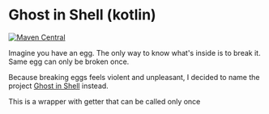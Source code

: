 # Ghost in Shell (kotlin)

[![Maven Central](https://maven-badges.herokuapp.com/maven-central/com.github.alkurop/ghostinshell/badge.svg?style=plastic)](https://maven-badges.herokuapp.com/maven-central/com.github.alkurop/ghostinshell)

Imagine you have an egg.
The only way to know what's inside is to break it.
Same egg can only be broken once.


Because breaking eggs feels violent and  unpleasant, I decided to name the project [Ghost in Shell](https://en.m.wikipedia.org/wiki/Ghost_in_the_Shell_(1995_film)) instead.

This is a wrapper with getter that can be called only once


